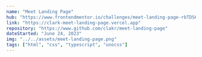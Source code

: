 ```yaml
---
name: "Meet Landing Page"
hub: "https://www.frontendmentor.io/challenges/meet-landing-page-rbTDS6OUR"
link: "https://clark-meet-landing-page.vercel.app"
repository: "https://www.github.com/clakr/meet-landing-page"
dateStarted: "June 24, 2023"
img: "../../assets/meet-landing-page.png"
tags: ["html", "css", "typescript", "unocss"]
---
```

